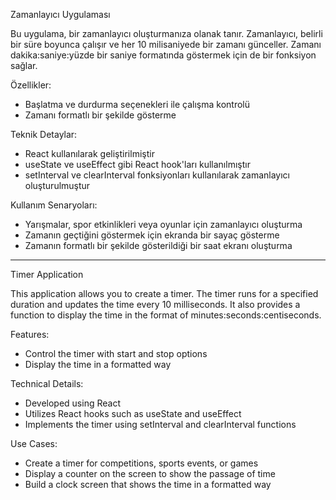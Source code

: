 Zamanlayıcı Uygulaması

Bu uygulama, bir zamanlayıcı oluşturmanıza olanak tanır. Zamanlayıcı, belirli bir süre boyunca çalışır ve her 10 milisaniyede bir zamanı günceller. Zamanı dakika:saniye:yüzde bir saniye formatında göstermek için de bir fonksiyon sağlar.

Özellikler:

- Başlatma ve durdurma seçenekleri ile çalışma kontrolü
- Zamanı formatlı bir şekilde gösterme

Teknik Detaylar:

- React kullanılarak geliştirilmiştir
- useState ve useEffect gibi React hook'ları kullanılmıştır
- setInterval ve clearInterval fonksiyonları kullanılarak zamanlayıcı oluşturulmuştur

Kullanım Senaryoları:

- Yarışmalar, spor etkinlikleri veya oyunlar için zamanlayıcı oluşturma
- Zamanın geçtiğini göstermek için ekranda bir sayaç gösterme
- Zamanın formatlı bir şekilde gösterildiği bir saat ekranı oluşturma

---

Timer Application

This application allows you to create a timer. The timer runs for a specified duration and updates the time every 10 milliseconds. It also provides a function to display the time in the format of minutes:seconds:centiseconds.

Features:

- Control the timer with start and stop options
- Display the time in a formatted way

Technical Details:

- Developed using React
- Utilizes React hooks such as useState and useEffect
- Implements the timer using setInterval and clearInterval functions

Use Cases:

- Create a timer for competitions, sports events, or games
- Display a counter on the screen to show the passage of time
- Build a clock screen that shows the time in a formatted way
